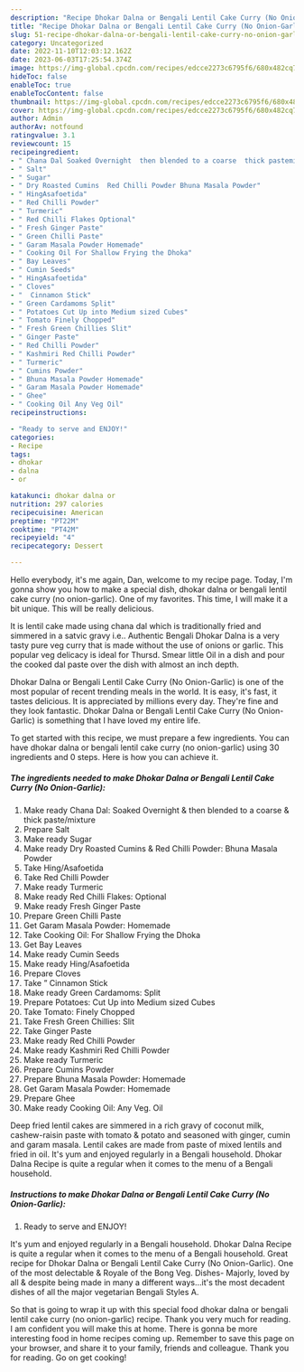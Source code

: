 ```yaml
---
description: "Recipe Dhokar Dalna or Bengali Lentil Cake Curry (No Onion-Garlic) the Very Delicious"
title: "Recipe Dhokar Dalna or Bengali Lentil Cake Curry (No Onion-Garlic) the Very Delicious"
slug: 51-recipe-dhokar-dalna-or-bengali-lentil-cake-curry-no-onion-garlic-the-very-delicious
category: Uncategorized
date: 2022-11-10T12:03:12.162Z
date: 2023-06-03T17:25:54.374Z
image: https://img-global.cpcdn.com/recipes/edcce2273c6795f6/680x482cq70/dhokar-dalna-or-bengali-lentil-cake-curry-no-onion-garlic-recipe-main-photo.jpg
hideToc: false
enableToc: true
enableTocContent: false
thumbnail: https://img-global.cpcdn.com/recipes/edcce2273c6795f6/680x482cq70/dhokar-dalna-or-bengali-lentil-cake-curry-no-onion-garlic-recipe-main-photo.jpg
cover: https://img-global.cpcdn.com/recipes/edcce2273c6795f6/680x482cq70/dhokar-dalna-or-bengali-lentil-cake-curry-no-onion-garlic-recipe-main-photo.jpg
author: Admin
authorAv: notfound
ratingvalue: 3.1
reviewcount: 15
recipeingredient:
- " Chana Dal Soaked Overnight  then blended to a coarse  thick pastemixture"
- " Salt"
- " Sugar"
- " Dry Roasted Cumins  Red Chilli Powder Bhuna Masala Powder"
- " HingAsafoetida"
- " Red Chilli Powder"
- " Turmeric"
- " Red Chilli Flakes Optional"
- " Fresh Ginger Paste"
- " Green Chilli Paste"
- " Garam Masala Powder Homemade"
- " Cooking Oil For Shallow Frying the Dhoka"
- " Bay Leaves"
- " Cumin Seeds"
- " HingAsafoetida"
- " Cloves"
- "  Cinnamon Stick"
- " Green Cardamoms Split"
- " Potatoes Cut Up into Medium sized Cubes"
- " Tomato Finely Chopped"
- " Fresh Green Chillies Slit"
- " Ginger Paste"
- " Red Chilli Powder"
- " Kashmiri Red Chilli Powder"
- " Turmeric"
- " Cumins Powder"
- " Bhuna Masala Powder Homemade"
- " Garam Masala Powder Homemade"
- " Ghee"
- " Cooking Oil Any Veg Oil"
recipeinstructions:

- "Ready to serve and ENJOY!"
categories:
- Recipe
tags:
- dhokar
- dalna
- or

katakunci: dhokar dalna or 
nutrition: 297 calories
recipecuisine: American
preptime: "PT22M"
cooktime: "PT42M"
recipeyield: "4"
recipecategory: Dessert

---
```



Hello everybody, it's me again, Dan, welcome to my recipe page. Today, I'm gonna show you how to make a special dish, dhokar dalna or bengali lentil cake curry (no onion-garlic). One of my favorites. This time, I will make it a bit unique. This will be really delicious.

It is lentil cake made using chana dal which is traditionally fried and simmered in a satvic gravy i.e.. Authentic Bengali Dhokar Dalna is a very tasty pure veg curry that is made without the use of onions or garlic. This popular veg delicacy is ideal for Thursd. Smear little Oil in a dish and pour the cooked dal paste over the dish with almost an inch depth.

Dhokar Dalna or Bengali Lentil Cake Curry (No Onion-Garlic) is one of the most popular of recent trending meals in the world. It is easy, it's fast, it tastes delicious. It is appreciated by millions every day. They're fine and they look fantastic. Dhokar Dalna or Bengali Lentil Cake Curry (No Onion-Garlic) is something that I have loved my entire life.


To get started with this recipe, we must prepare a few ingredients. You can have dhokar dalna or bengali lentil cake curry (no onion-garlic) using 30 ingredients and 0 steps. Here is how you can achieve it.

<!--inarticleads1-->

##### The ingredients needed to make Dhokar Dalna or Bengali Lentil Cake Curry (No Onion-Garlic):

1. Make ready  Chana Dal: Soaked Overnight &amp; then blended to a coarse &amp; thick paste/mixture
1. Prepare  Salt
1. Make ready  Sugar
1. Make ready  Dry Roasted Cumins &amp; Red Chilli Powder: Bhuna Masala Powder
1. Take  Hing/Asafoetida
1. Take  Red Chilli Powder
1. Make ready  Turmeric
1. Make ready  Red Chilli Flakes: Optional
1. Make ready  Fresh Ginger Paste
1. Prepare  Green Chilli Paste
1. Get  Garam Masala Powder: Homemade
1. Take  Cooking Oil: For Shallow Frying the Dhoka
1. Get  Bay Leaves
1. Make ready  Cumin Seeds
1. Make ready  Hing/Asafoetida
1. Prepare  Cloves
1. Take  ” Cinnamon Stick
1. Make ready  Green Cardamoms: Split
1. Prepare  Potatoes: Cut Up into Medium sized Cubes
1. Take  Tomato: Finely Chopped
1. Take  Fresh Green Chillies: Slit
1. Take  Ginger Paste
1. Make ready  Red Chilli Powder
1. Make ready  Kashmiri Red Chilli Powder
1. Make ready  Turmeric
1. Prepare  Cumins Powder
1. Prepare  Bhuna Masala Powder: Homemade
1. Get  Garam Masala Powder: Homemade
1. Prepare  Ghee
1. Make ready  Cooking Oil: Any Veg. Oil


Deep fried lentil cakes are simmered in a rich gravy of coconut milk, cashew-raisin paste with tomato &amp; potato and seasoned with ginger, cumin and garam masala. Lentil cakes are made from paste of mixed lentils and fried in oil. It&#39;s yum and enjoyed regularly in a Bengali household. Dhokar Dalna Recipe is quite a regular when it comes to the menu of a Bengali household. 

<!--inarticleads2-->

##### Instructions to make Dhokar Dalna or Bengali Lentil Cake Curry (No Onion-Garlic):


1. Ready to serve and ENJOY!

It&#39;s yum and enjoyed regularly in a Bengali household. Dhokar Dalna Recipe is quite a regular when it comes to the menu of a Bengali household. Great recipe for Dhokar Dalna or Bengali Lentil Cake Curry (No Onion-Garlic). One of the most delectable &amp; Royale of the Bong Veg. Dishes- Majorly, loved by all &amp; despite being made in many a different ways…it&#39;s the most decadent dishes of all the major vegetarian Bengali Styles A. 

So that is going to wrap it up with this special food dhokar dalna or bengali lentil cake curry (no onion-garlic) recipe. Thank you very much for reading. I am confident you will make this at home. There is gonna be more interesting food in home recipes coming up. Remember to save this page on your browser, and share it to your family, friends and colleague. Thank you for reading. Go on get cooking!
